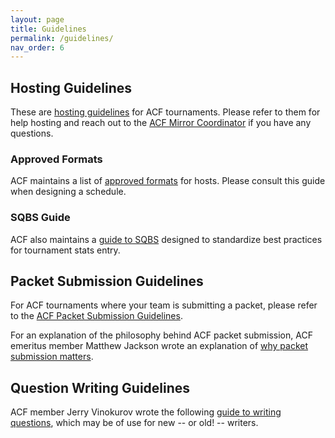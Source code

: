 ```yaml
---
layout: page
title: Guidelines
permalink: /guidelines/
nav_order: 6
---
```


## Hosting Guidelines
These are [hosting guidelines](/hosting-guidelines/) for ACF tournaments. Please refer to them for help hosting and reach out to the [ACF Mirror Coordinator](mailto:hosting@acf-quizbowl.com) if you have any questions.

### Approved Formats
ACF maintains a list of [approved formats](/formats/) for hosts. Please consult this guide when designing a schedule.

### SQBS Guide
ACF also maintains a [guide to SQBS](/sqbs-guide/) designed to standardize best practices for tournament stats entry.

## Packet Submission Guidelines
For ACF tournaments where your team is submitting a packet, please refer to the [ACF Packet Submission Guidelines](/packet-submission-guidelines/).

For an explanation of the philosophy behind ACF packet submission, ACF emeritus member Matthew Jackson wrote an explanation of [why packet submission matters](/why-packet-submission).

## Question Writing Guidelines
ACF member Jerry Vinokurov wrote the following [guide to writing questions](/jerry-guide/), which may be of use for new -- or old! -- writers.